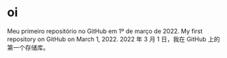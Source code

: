 # oi
Meu primeiro repositório no GitHub em 1º de março de 2022.
My first repository on GitHub on March 1, 2022.
2022 年 3 月 1 日，我在 GitHub 上的第一个存储库。
